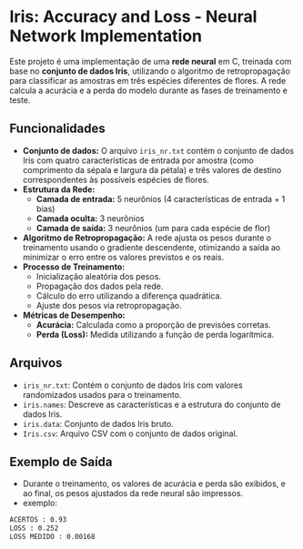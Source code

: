 # Iris: Accuracy and Loss - Neural Network Implementation

Este projeto é uma implementação de uma **rede neural** em C, treinada com base no **conjunto de dados Iris**, utilizando o algoritmo de retropropagação para classificar as amostras em três espécies diferentes de flores. A rede calcula a acurácia e a perda do modelo durante as fases de treinamento e teste.

## Funcionalidades

- **Conjunto de dados:** O arquivo `iris_nr.txt` contém o conjunto de dados Iris com quatro características de entrada por amostra (como comprimento da sépala e largura da pétala) e três valores de destino correspondentes às possíveis espécies de flores.
- **Estrutura da Rede:**
  - **Camada de entrada:** 5 neurônios (4 características de entrada + 1 bias)
  - **Camada oculta:** 3 neurônios
  - **Camada de saída:** 3 neurônios (um para cada espécie de flor)
- **Algoritmo de Retropropagação:** A rede ajusta os pesos durante o treinamento usando o gradiente descendente, otimizando a saída ao minimizar o erro entre os valores previstos e os reais.
- **Processo de Treinamento:** 
  - Inicialização aleatória dos pesos.
  - Propagação dos dados pela rede.
  - Cálculo do erro utilizando a diferença quadrática.
  - Ajuste dos pesos via retropropagação.
- **Métricas de Desempenho:**
  - **Acurácia:** Calculada como a proporção de previsões corretas.
  - **Perda (Loss):** Medida utilizando a função de perda logarítmica.

## Arquivos

- `iris_nr.txt`: Contém o conjunto de dados Iris com valores randomizados usados para o treinamento.
- `iris.names`: Descreve as características e a estrutura do conjunto de dados Iris.
- `iris.data`: Conjunto de dados Iris bruto.
- `Iris.csv`: Arquivo CSV com o conjunto de dados original.

## Exemplo de Saída

- Durante o treinamento, os valores de acurácia e perda são exibidos, e ao final, os pesos ajustados da rede neural são impressos.
- exemplo:

```bash
ACERTOS : 0.93
LOSS : 0.252
LOSS MEDIDO : 0.00168
